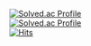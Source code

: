 [![Solved.ac Profile](http://mazassumnida.wtf/api/mini/generate_badge?boj=oculis)](https://solved.ac/oculis)
<br>
[![Solved.ac Profile](http://mazassumnida.wtf/api/v2/generate_badge?boj=oculis)](https://solved.ac/oculis/)
<br>
[![Hits](https://hits.seeyoufarm.com/api/count/incr/badge.svg?url=https%3A%2F%2Fgithub.com%2Foculis0925&count_bg=%23000000&title_bg=%23D32424&icon=&icon_color=%23FF5555&title=hits&edge_flat=false)](https://hits.seeyoufarm.com)
